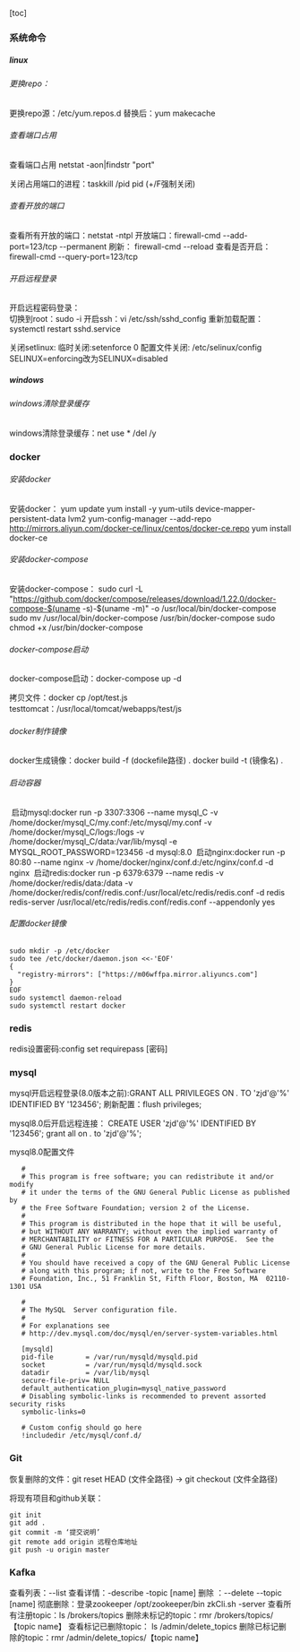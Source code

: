 [toc]



### 系统命令

##### linux

###### 更换repo：

更换repo源：/etc/yum.repos.d
           替换后：yum makecache

###### 查看端口占用

查看端口占用 netstat -aon|findstr "port"

关闭占用端口的进程：taskkill /pid pid            (+/F强制关闭)

###### 查看开放的端口

查看所有开放的端口：netstat -ntpl
开放端口：firewall-cmd --add-port=123/tcp --permanent
刷新：   firewall-cmd --reload
查看是否开启：firewall-cmd --query-port=123/tcp

###### 开启远程登录

开启远程密码登录：  
    切换到root：sudo -i
    开启ssh：vi /etc/ssh/sshd_config
    重新加载配置：systemctl restart sshd.service
    
关闭setlinux:
    临时关闭:setenforce 0
    配置文件关闭: /etc/selinux/config  SELINUX=enforcing改为SELINUX=disabled

##### windows

###### windows清除登录缓存

windows清除登录缓存：net use * /del /y
    
### docker

###### 安装docker

安装docker：
    yum update
    yum install -y yum-utils device-mapper-persistent-data lvm2
    yum-config-manager --add-repo http://mirrors.aliyun.com/docker-ce/linux/centos/docker-ce.repo
    yum install docker-ce

###### 安装docker-compose

安装docker-compose：
    sudo curl -L "https://github.com/docker/compose/releases/download/1.22.0/docker-compose-$(uname -s)-$(uname -m)"  -o /usr/local/bin/docker-compose
    sudo mv /usr/local/bin/docker-compose /usr/bin/docker-compose
    sudo chmod +x /usr/bin/docker-compose

###### docker-compose启动    

docker-compose启动：docker-compose up -d        

拷贝文件：docker cp /opt/test.js testtomcat：/usr/local/tomcat/webapps/test/js

###### docker制作镜像

docker生成镜像：docker build -f (dockefile路径) .
              docker build -t (镜像名) .

###### 启动容器

​    启动mysql:docker run -p 3307:3306 --name mysql_C -v /home/docker/mysql_C/my.conf:/etc/mysql/my.conf -v /home/docker/mysql_C/logs:/logs -v /home/docker/mysql_C/data:/var/lib/mysql -e MYSQL_ROOT_PASSWORD=123456 -d mysql:8.0
​    启动nginx:docker run -p 80:80 --name nginx -v /home/docker/nginx/conf.d:/etc/nginx/conf.d -d nginx
​    启动redis:docker run -p 6379:6379 --name redis -v /home/docker/redis/data:/data -v /home/docker/redis/conf/redis.conf:/usr/local/etc/redis/redis.conf  -d redis redis-server /usr/local/etc/redis/redis.conf/redis.conf --appendonly yes



###### 配置docker镜像

```shell
sudo mkdir -p /etc/docker
sudo tee /etc/docker/daemon.json <<-'EOF'
{
  "registry-mirrors": ["https://m06wffpa.mirror.aliyuncs.com"]
}
EOF
sudo systemctl daemon-reload
sudo systemctl restart docker
```



### redis
redis设置密码:config set requirepass [密码]


### mysql
mysql开启远程登录(8.0版本之前):GRANT ALL PRIVILEGES ON *.* TO 'zjd'@'%' IDENTIFIED BY '123456';
刷新配置：flush privileges;

mysql8.0后开启远程连接：
CREATE USER 'zjd'@'%' IDENTIFIED BY '123456';
grant all on *.* to 'zjd'@'%';



mysql8.0配置文件
```# Copyright (c) 2017, Oracle and/or its affiliates. All rights reserved.
   #
   # This program is free software; you can redistribute it and/or modify
   # it under the terms of the GNU General Public License as published by
   # the Free Software Foundation; version 2 of the License.
   #
   # This program is distributed in the hope that it will be useful,
   # but WITHOUT ANY WARRANTY; without even the implied warranty of
   # MERCHANTABILITY or FITNESS FOR A PARTICULAR PURPOSE.  See the
   # GNU General Public License for more details.
   #
   # You should have received a copy of the GNU General Public License
   # along with this program; if not, write to the Free Software
   # Foundation, Inc., 51 Franklin St, Fifth Floor, Boston, MA  02110-1301 USA
   
   #
   # The MySQL  Server configuration file.
   #
   # For explanations see
   # http://dev.mysql.com/doc/mysql/en/server-system-variables.html
   
   [mysqld]
   pid-file        = /var/run/mysqld/mysqld.pid
   socket          = /var/run/mysqld/mysqld.sock
   datadir         = /var/lib/mysql
   secure-file-priv= NULL
   default_authentication_plugin=mysql_native_password
   # Disabling symbolic-links is recommended to prevent assorted security risks
   symbolic-links=0
   
   # Custom config should go here
   !includedir /etc/mysql/conf.d/

```

### Git

恢复删除的文件：git reset HEAD (文件全路径) -> git checkout (文件全路径)

将现有项目和github关联：

```
git init
git add .
git commit -m ‘提交说明’
git remote add origin 远程仓库地址
git push -u origin master
```



### Kafka

查看列表：--list
查看详情：-describe -topic [name]
删除 ：--delete --topic [name]
     彻底删除：登录zookeeper /opt/zookeeper/bin   zkCli.sh -server
	 查看所有注册topic：ls /brokers/topics  删除未标记的topic：rmr /brokers/topics/【topic name】
	 查看标记已删除topic： ls /admin/delete_topics 删除已标记删除的topic：rmr /admin/delete_topics/【topic name】





